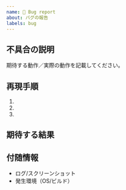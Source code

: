 ```yaml
---
name: 🐛 Bug report
about: バグの報告
labels: bug
---
```


## 不具合の説明

期待する動作／実際の動作を記載してください。

## 再現手順
1. 
2. 
3. 

## 期待する結果


## 付随情報
- ログ/スクリーンショット
- 発生環境（OS/ビルド）


